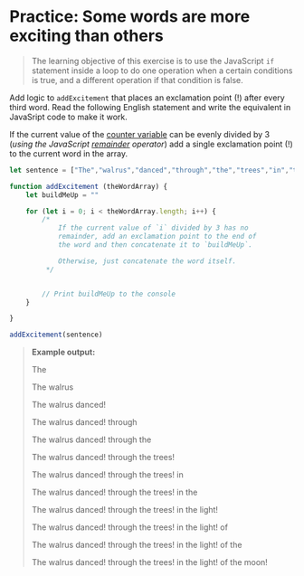 # Practice: Some words are more exciting than others

> The learning objective of this exercise is to use the JavaScript `if` statement inside a loop to do one operation when a certain conditions is true, and a different operation if that condition is false.

Add logic to `addExcitement` that places an exclamation point (!) after every third word. Read the following English statement and write the equivalent in JavaSript code to make it work.

If the current value of the [counter variable](https://developer.mozilla.org/en-US/docs/Web/JavaScript/Reference/Statements/for) can be evenly divided by 3 (_using the JavaScript [remainder](https://developer.mozilla.org/en-US/docs/Web/JavaScript/Reference/Operators/Arithmetic_Operators#Remainder) operator_) add a single exclamation point (!) to the current word in the array.

```js
let sentence = ["The","walrus","danced","through","the","trees","in","the","light","of","the","moon"];

function addExcitement (theWordArray) {
    let buildMeUp = ""

    for (let i = 0; i < theWordArray.length; i++) {
        /*
            If the current value of `i` divided by 3 has no
            remainder, add an exclamation point to the end of
            the word and then concatenate it to `buildMeUp`.

            Otherwise, just concatenate the word itself.
         */


        // Print buildMeUp to the console
    }

}

addExcitement(sentence)
```

> **Example output:**
>
> The
>
> The walrus
>
> The walrus danced!
>
> The walrus danced! through
>
> The walrus danced! through the
>
> The walrus danced! through the trees!
>
> The walrus danced! through the trees! in
>
> The walrus danced! through the trees! in the
>
> The walrus danced! through the trees! in the light!
>
> The walrus danced! through the trees! in the light! of
>
> The walrus danced! through the trees! in the light! of the
>
> The walrus danced! through the trees! in the light! of the moon!

